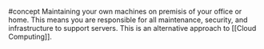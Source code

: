 #concept 
Maintaining your own machines on premisis of your office or home. This means you are responsible for all maintenance, security, and infrastructure to support servers. This is an alternative approach to [[Cloud Computing]].